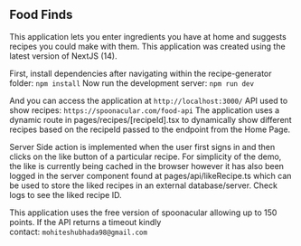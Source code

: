 ## Food Finds 

This application lets you enter ingredients you have at home and suggests recipes you could make with them.
This application was created using the latest version of NextJS (14).


First, install dependencies after navigating within the recipe-generator folder: 
``` npm install ```
Now run the development server:
```npm run dev```

And you can access the application at ```http://localhost:3000/```
API used to show recipes: ```https://spoonacular.com/food-api```
The application uses a dynamic route in pages/recipes/[recipeId].tsx to dynamically show different recipes based on the recipeId passed to the endpoint from the Home Page.

Server Side action is implemented when the user first signs in and then clicks on the like button of a particular recipe.
For simplicity of the demo, the like is currently being cached in the browser however it has also been logged in the server component found at pages/api/likeRecipe.ts which can be used to store the liked recipes in an external database/server.
Check logs to see the liked recipe ID.

This application uses the free version of spoonacular allowing up to 150 points. If the API returns a timeout kindly contact: ```mohiteshubhada98@gmail.com```
